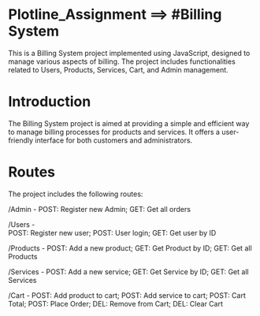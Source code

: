 # Plotline_Assignment ==> #Billing System

This is a Billing System project implemented using JavaScript, designed to manage various aspects of billing. 
The project includes functionalities related to Users, Products, Services, Cart, and Admin management.

# Introduction

The Billing System project is aimed at providing a simple and efficient way to manage billing processes for products and services. 
It offers a user-friendly interface for both customers and administrators.

# Routes
The project includes the following routes:

/Admin - 
POST: Register new Admin; 
GET: Get all orders 

/Users -  
POST: Register new user; 
POST: User login; 
GET: Get user by ID 

/Products -
POST: Add a new product; 
GET: Get Product by ID; 
GET: Get all Products 

/Services -
POST: Add a new service;
GET: Get Service by ID;
GET: Get all Services 

/Cart - 
POST: Add product to cart;
POST: Add service to cart;
POST: Cart Total;
POST: Place Order;
DEL: Remove from Cart;
DEL: Clear Cart
